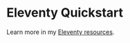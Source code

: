 # Eleventy Quickstart

Learn more in my [Eleventy resources](https://michaelcurrin.github.io/dev-resources/resources/javascript/packages/eleventy/).
